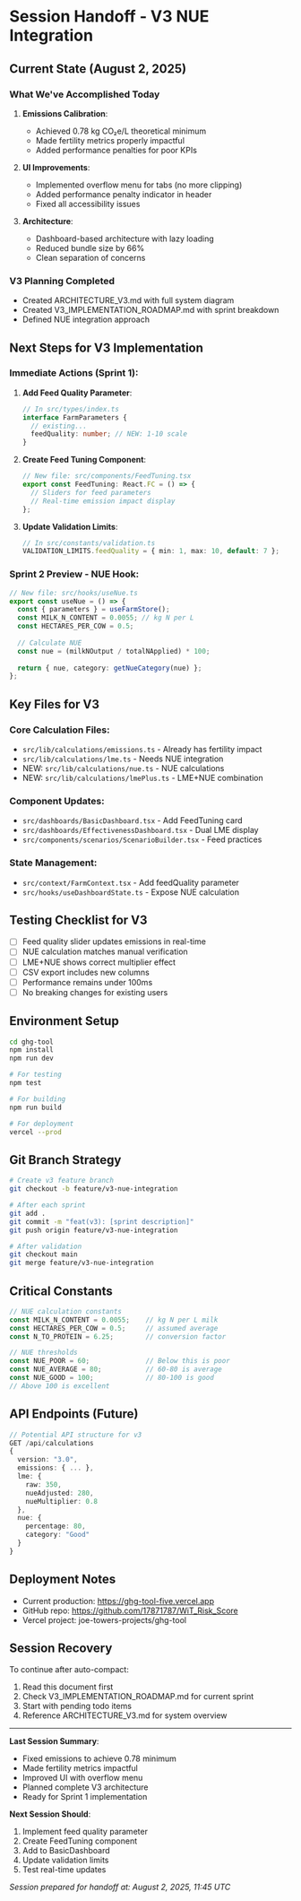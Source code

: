 # Session Handoff - V3 NUE Integration

## Current State (August 2, 2025)

### What We've Accomplished Today
1. **Emissions Calibration**: 
   - Achieved 0.78 kg CO₂e/L theoretical minimum
   - Made fertility metrics properly impactful
   - Added performance penalties for poor KPIs

2. **UI Improvements**:
   - Implemented overflow menu for tabs (no more clipping)
   - Added performance penalty indicator in header
   - Fixed all accessibility issues

3. **Architecture**:
   - Dashboard-based architecture with lazy loading
   - Reduced bundle size by 66%
   - Clean separation of concerns

### V3 Planning Completed
- Created ARCHITECTURE_V3.md with full system diagram
- Created V3_IMPLEMENTATION_ROADMAP.md with sprint breakdown
- Defined NUE integration approach

## Next Steps for V3 Implementation

### Immediate Actions (Sprint 1):
1. **Add Feed Quality Parameter**:
   ```typescript
   // In src/types/index.ts
   interface FarmParameters {
     // existing...
     feedQuality: number; // NEW: 1-10 scale
   }
   ```

2. **Create Feed Tuning Component**:
   ```typescript
   // New file: src/components/FeedTuning.tsx
   export const FeedTuning: React.FC = () => {
     // Sliders for feed parameters
     // Real-time emission impact display
   };
   ```

3. **Update Validation Limits**:
   ```typescript
   // In src/constants/validation.ts
   VALIDATION_LIMITS.feedQuality = { min: 1, max: 10, default: 7 };
   ```

### Sprint 2 Preview - NUE Hook:
```typescript
// New file: src/hooks/useNue.ts
export const useNue = () => {
  const { parameters } = useFarmStore();
  const MILK_N_CONTENT = 0.0055; // kg N per L
  const HECTARES_PER_COW = 0.5;
  
  // Calculate NUE
  const nue = (milkNOutput / totalNApplied) * 100;
  
  return { nue, category: getNueCategory(nue) };
};
```

## Key Files for V3

### Core Calculation Files:
- `src/lib/calculations/emissions.ts` - Already has fertility impact
- `src/lib/calculations/lme.ts` - Needs NUE integration
- NEW: `src/lib/calculations/nue.ts` - NUE calculations
- NEW: `src/lib/calculations/lmePlus.ts` - LME+NUE combination

### Component Updates:
- `src/dashboards/BasicDashboard.tsx` - Add FeedTuning card
- `src/dashboards/EffectivenessDashboard.tsx` - Dual LME display
- `src/components/scenarios/ScenarioBuilder.tsx` - Feed practices

### State Management:
- `src/context/FarmContext.tsx` - Add feedQuality parameter
- `src/hooks/useDashboardState.ts` - Expose NUE calculation

## Testing Checklist for V3

- [ ] Feed quality slider updates emissions in real-time
- [ ] NUE calculation matches manual verification
- [ ] LME+NUE shows correct multiplier effect
- [ ] CSV export includes new columns
- [ ] Performance remains under 100ms
- [ ] No breaking changes for existing users

## Environment Setup

```bash
cd ghg-tool
npm install
npm run dev

# For testing
npm test

# For building
npm run build

# For deployment
vercel --prod
```

## Git Branch Strategy

```bash
# Create v3 feature branch
git checkout -b feature/v3-nue-integration

# After each sprint
git add .
git commit -m "feat(v3): [sprint description]"
git push origin feature/v3-nue-integration

# After validation
git checkout main
git merge feature/v3-nue-integration
```

## Critical Constants

```typescript
// NUE calculation constants
const MILK_N_CONTENT = 0.0055;    // kg N per L milk
const HECTARES_PER_COW = 0.5;     // assumed average
const N_TO_PROTEIN = 6.25;        // conversion factor

// NUE thresholds
const NUE_POOR = 60;              // Below this is poor
const NUE_AVERAGE = 80;           // 60-80 is average
const NUE_GOOD = 100;             // 80-100 is good
// Above 100 is excellent
```

## API Endpoints (Future)

```typescript
// Potential API structure for v3
GET /api/calculations
{
  version: "3.0",
  emissions: { ... },
  lme: {
    raw: 350,
    nueAdjusted: 280,
    nueMultiplier: 0.8
  },
  nue: {
    percentage: 80,
    category: "Good"
  }
}
```

## Deployment Notes

- Current production: https://ghg-tool-five.vercel.app
- GitHub repo: https://github.com/17871787/WiT_Risk_Score
- Vercel project: joe-towers-projects/ghg-tool

## Session Recovery

To continue after auto-compact:
1. Read this document first
2. Check V3_IMPLEMENTATION_ROADMAP.md for current sprint
3. Start with pending todo items
4. Reference ARCHITECTURE_V3.md for system overview

---

**Last Session Summary**:
- Fixed emissions to achieve 0.78 minimum
- Made fertility metrics impactful
- Improved UI with overflow menu
- Planned complete V3 architecture
- Ready for Sprint 1 implementation

**Next Session Should**:
1. Implement feed quality parameter
2. Create FeedTuning component
3. Add to BasicDashboard
4. Update validation limits
5. Test real-time updates

*Session prepared for handoff at: August 2, 2025, 11:45 UTC*